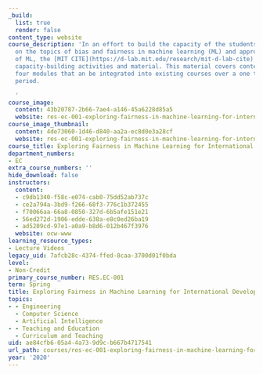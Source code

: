 ```yaml
---
_build:
  list: true
  render: false
content_type: website
course_description: 'In an effort to build the capacity of the students and faculty
  on the topics of bias and fairness in machine learning (ML) and appropriate use
  of ML, the [MIT CITE](https://d-lab.mit.edu/research/mit-d-lab-cite) team developed
  capacity-building activities and material. This material covers content through
  four modules that an be integrated into existing courses over a one to two week
  period.

  '
course_image:
  content: 43b20787-2b66-7ae4-a146-45a6228d85a5
  website: res-ec-001-exploring-fairness-in-machine-learning-for-international-development-spring-2020
course_image_thumbnail:
  content: 4de73060-1d46-d840-aa2a-ec8d0e3a28cf
  website: res-ec-001-exploring-fairness-in-machine-learning-for-international-development-spring-2020
course_title: Exploring Fairness in Machine Learning for International Development
department_numbers:
- EC
extra_course_numbers: ''
hide_download: false
instructors:
  content:
  - c9db1340-f58c-e074-cab0-75dd52ab737c
  - ce2a794a-3bd9-f266-68f3-776c1b372455
  - f70066aa-66a8-0850-327d-6b5afe151e21
  - 56ed272d-1906-edde-638a-e8c0ed26ba19
  - ad5209cd-97e1-a0a9-b8d6-012b467f3976
  website: ocw-www
learning_resource_types:
- Lecture Videos
legacy_uid: 7afcb28c-4374-ffed-8caa-3700d01f0bda
level:
- Non-Credit
primary_course_number: RES.EC-001
term: Spring
title: Exploring Fairness in Machine Learning for International Development
topics:
- - Engineering
  - Computer Science
  - Artificial Intelligence
- - Teaching and Education
  - Curriculum and Teaching
uid: ae84cfb6-05a4-4a73-9d9c-b667b4717541
url_path: courses/res-ec-001-exploring-fairness-in-machine-learning-for-international-development-spring-2020
year: '2020'
---
```

